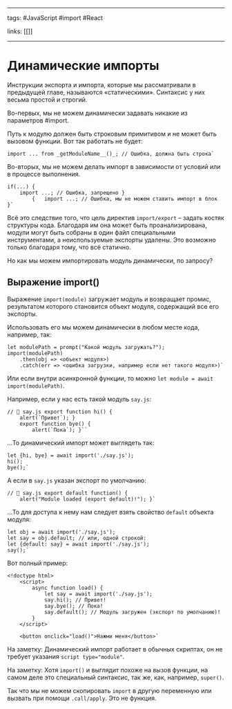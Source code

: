 ____

tags: #JavaScript #import #React 

links: [[]]

_____

# Динамические импорты

Инструкции экспорта и импорта, которые мы рассматривали в предыдущей главе, называются «статическими». Синтаксис у них весьма простой и строгий.

Во-первых, мы не можем динамически задавать никакие из параметров #import.

Путь к модулю должен быть строковым примитивом и не может быть вызовом функции. Вот так работать не будет:
~~~
import ... from _getModuleName__()_; // Ошибка, должна быть строка`
~~~
Во-вторых, мы не можем делать импорт в зависимости от условий или в процессе выполнения.
~~~
if(...) {   
	import ...; // Ошибка, запрещено }  
		{   import ...; // Ошибка, мы не можем ставить импорт в блок }`
~~~
Всё это следствие того, что цель директив `import/export` – задать костяк структуры кода. Благодаря им она может быть проанализирована, модули могут быть собраны в один файл специальными инструментами, а неиспользуемые экспорты удалены. Это возможно только благодаря тому, что всё статично.

Но как мы можем импортировать модуль динамически, по запросу?

## Выражение import()

Выражение `import(module)` загружает модуль и возвращает промис, результатом которого становится объект модуля, содержащий все его экспорты.

Использовать его мы можем динамически в любом месте кода, например, так:
~~~
let modulePath = prompt("Какой модуль загружать?");  
import(modulePath)   
	.then(obj => <объект модуля>)   
	.catch(err => <ошибка загрузки, например если нет такого модуля>)`
~~~
Или если внутри асинхронной функции, то можно `let module = await import(modulePath)`.

Например, если у нас есть такой модуль `say.js`:
~~~
// 📁 say.js export function hi() {   
	alert(`Привет`); }  
	export function bye() {   
		alert(`Пока`); }``
~~~
…То динамический импорт может выглядеть так:
~~~
let {hi, bye} = await import('./say.js');  
hi(); 
bye();`
~~~
А если в `say.js` указан экспорт по умолчанию:
~~~
// 📁 say.js export default function() {   
	alert("Module loaded (export default)!"); }`
~~~
…То для доступа к нему нам следует взять свойство `default` объекта модуля:
~~~
let obj = await import('./say.js'); 
let say = obj.default; // или, одной строкой: 
let {default: say} = await import('./say.js');  
say();`
~~~
Вот полный пример:
~~~
<!doctype html> 
	<script>   
		async function load() {     
			let say = await import('./say.js');     
			say.hi(); // Привет!     
			say.bye(); // Пока!     
			say.default(); // Модуль загружен (экспорт по умолчанию)!   
		} 
	</script> 
	
	<button onclick="load()">Нажми меня</button>`
~~~

На заметку:
Динамический импорт работает в обычных скриптах, он не требует указания `script type="module"`.

На заметку:
Хотя `import()` и выглядит похоже на вызов функции, на самом деле это специальный синтаксис, так же, как, например, `super()`.

Так что мы не можем скопировать `import` в другую переменную или вызвать при помощи `.call/apply`. Это не функция.